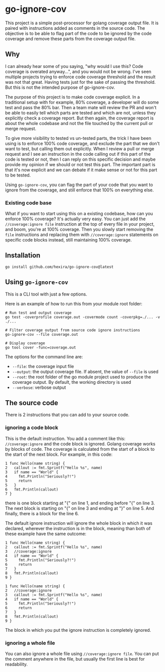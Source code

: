 # go-ignore-cov

This project is a simple post-processor for golang coverage output file. It is paired with instructions added as comments in the source code. The objective is to be able to flag part of the code to be ignored by the code coverage and remove these parts from the coverage output file.

## Why

I can already hear some of you saying, "why would I use this? Code coverage is overated anyway...", and you would not be wrong. I've seen multiple projects trying to enforce code coverage threshold and the result was not that great. Having tests just for the sake of passing the threshold. But this is not the intended purpose of go-ignore-cov.

The purpose of this project is to make code coverage explicit. In a traditional setup with for example, 80% coverage, a developer will do some test and pass the 80% bar. Then a team mate will review the PR and won't be able to easily tell which parts are tested and which are not, unless they explicitly check a coverage report. But then again, the coverage report is about the whole codebase and not the file touched by the current pull or merge request.

To give more visibility to tested vs un-tested parts, the trick I have been using is to enforce 100% code coverage, and exclude the part that we don't want to test, but calling them out explicitly. When I review a pull or merge request and I see an instruction in the code calling out if this part of the code is tested or not, then I can reply on this specific decision and maybe provide my opinion if we should or not test this part. The important part is that it's now explicit and we can debate if it make sense or not for this part to be tested.

Using `go-ignore-cov`, you can flag the part of your code that you want to ignore from the coverage, and still enforce that 100% on everything else.

### Existing code base

What if you want to start using this on a existing codebase, how can you enforce 100% coverage? It's actually very easy. You can just add the `//coverage:ignore file` instruction at the top of every file in your project, and boom, you're at 100% coverage. Then you slowly start removing the `file` instructions and replacing them with `//coverage:ignore` statements on specific code blocks instead, still maintaining 100% coverage.

## Installation

```
go install github.com/hexira/go-ignore-cov@latest
```

## Using `go-ignore-cov`

This is a CLI tool with just a few options.

Here is an example of how to run this from your module root folder:
```
# Run test and output coverage
go test -coverprofile coverage.out -covermode count -coverpkg=./... -v ./... 

# Filter coverage output from source code ignore instructions
go-ignore-cov --file coverage.out

# Display coverage
go tool cover -func=coverage.out
```

The options for the command line are:

* `--file`: the coverage input file
* `--output`: the output coverage file. If absent, the value of `--file` is used
* `--root`: the root folder of the go module project used to produce the coverage output. By default, the working directory is used
* `--verbose`: verbose output


## The source code

There is 2 instructions that you can add to your source code.

### ignoring a code block

This is the default instruction. You add a comment like this: `//coverage:ignore` and the code block is ignored. Golang coverage works by blocks of code. The coverage is calculated from the start of a block to the start of the next block. For example, in this code:

```golang
1 func Hello(name string) {
2   callout := fmt.Sprintf("Hello %s", name)
3   if name == "World" {
4     fmt.Println("Seriously?!")
5     return 
5   }
6   fmt.Println(callout)
7 }
```
there is one block starting at "{" on line 1, and ending before "{" on line 3. The next block is starting on "{" on line 3 and ending at "}" on line 5. And finally,
there is a block for the line 6.

The default ignore instruction will ignore the whole block in which it was declared, wherever the instruction is in the block, meaning than both of these example have the same outcome:

```golang
1 func Hello(name string) {
2   callout := fmt.Sprintf("Hello %s", name)
3   //coverage:ignore
4   if name == "World" {
5     fmt.Println("Seriously?!")
6     return 
7   }
8   fmt.Println(callout)
9 }
```

```golang
1 func Hello(name string) {
2   //coverage:ignore
3   callout := fmt.Sprintf("Hello %s", name)
4   if name == "World" {
5     fmt.Println("Seriously?!")
6     return 
7   }
8   fmt.Println(callout)
9 }
```

The block in which you put the ignore instruction is completely ignored.

### ignoring a whole file

You can also ignore a whole file using `//coverage:ignore file`. You can put the comment anywhere in the file, but usually the first line is best for readability.
